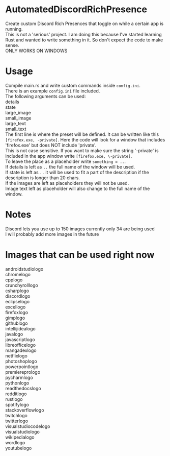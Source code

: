 # AutomatedDiscordRichPresence
Create custom Discord Rich Presences that toggle on while a certain app is running.  
This is not a 'serious' project. I am doing this because I've started learning Rust and wanted to write something in it. So don't expect the code to make sense.  
ONLY WORKS ON WINDOWS
# Usage
Compile main.rs and write custom commands inside `config.ini`.  
There is an example `config.ini` file included.  
The following arguments can be used:  
 details  
 state  
 large_image  
 small_image  
 large_text   
 small_text  
The first line is where the preset will be defined. It can be written like this `[firefox.exe, -private]`.
Here the code will look for a window that includes 'firefox.exe' but does NOT include 'private'.  
This is not case sensitive. 
If you want to make sure the string '-private' is included in the app window write `[firefox.exe, \-private]`.  
To leave the place as a placeholder write `something = ..`.  
If details is left as `..` the full name of the window will be used.  
If state is left as `..` it will be used to fit a part of the description if the description is longer than 20 chars.  
If the images are left as placeholders they will not be used.  
Image text left as placeholder will also change to the full name of the window.  
# Notes
Discord lets you use up to 150 images currently only 34 are being used  
I will probably add more images in the future  
# Images that can be used right now
androidstudiologo  
chromelogo  
cpplogo  
crunchyrolllogo  
csharplogo  
discordlogo  
eclipselogo  
excellogo  
firefoxlogo  
gimplogo  
githublogo  
intellijidealogo  
javalogo  
javascriptlogo  
libreofficelogo  
mangadexlogo  
netflixlogo  
photoshoplogo  
powerpointlogo  
premiereprologo  
pycharmlogo  
pythonlogo  
readthedocslogo  
redditlogo  
rustlogo  
spotifylogo  
stackoverflowlogo  
twitchlogo  
twitterlogo  
visualstudiocodelogo  
visualstudiologo  
wikipedialogo  
wordlogo  
youtubelogo  
